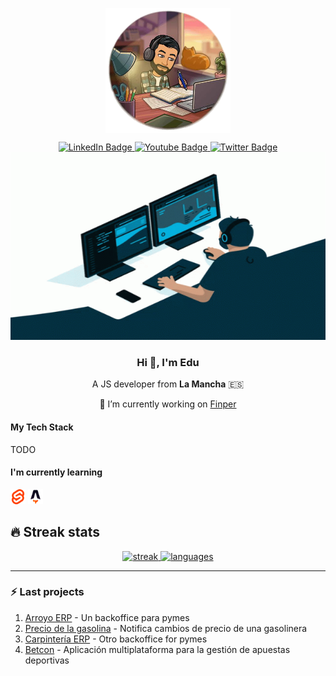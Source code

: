 <p align="center" width="300">
   <img align="center" width="200" src="./assets/image.png" />
</p>

<div id="social" align="center">
  <div id="badges">
    <a href="https://www.linkedin.com/in/eduardoparramazuecos/">
      <img src="https://img.shields.io/badge/LinkedIn-blue?style=for-the-badge&logo=linkedin&logoColor=white" alt="LinkedIn Badge"/>
    </a>
    <a href="http://www.eduardoparra.es/">
      <img src="https://img.shields.io/badge/Blogger-orange?style=for-the-badge&logo=blogger&logoColor=white" alt="Youtube Badge"/>
    </a>
    <a href="https://twitter.com/eduparra90">
      <img src="https://img.shields.io/badge/Twitter-blue?style=for-the-badge&logo=twitter&logoColor=white" alt="Twitter Badge"/>
    </a>
  </div>
</div>

<div align="center">
  <img src="./assets/coding.gif" width="600" height="300"/>
</div>




<div align="center">
  <h3>Hi 👋, I'm Edu </h3>
  <p>A JS developer from <span style='font-weight: bold'>La Mancha</span> 🇪🇸</p>
  <p>🔭 I’m currently working on <a href="https://github.com/soker90/finper">Finper</a></p>
</div>

#### My Tech Stack

TODO
<!--
<p align="left">
  <img src="https://raw.githubusercontent.com/devicons/devicon/master/icons/javascript/javascript-original.svg" alt="javascript" width="24px" height="24px"/>
  <img src="https://raw.githubusercontent.com/devicons/devicon/master/icons/react/react-original.svg" alt="react" width="24px" height="24px"/>
  <img src="https://raw.githubusercontent.com/devicons/devicon/master/icons/redux/redux-original.svg" alt="redux" width="24px" height="24px"/> 
</p>
<p align="left">
  <img src="https://raw.githubusercontent.com/devicons/devicon/master/icons/nodejs/nodejs-original.svg" alt="nodejs" width="24px" height="24px"/>
  <img src="https://raw.githubusercontent.com/devicons/devicon/master/icons/express/express-original-wordmark.svg" alt="express" width="24px" height="24px"/>
  <img src="https://raw.githubusercontent.com/devicons/devicon/master/icons/mongodb/mongodb-original.svg" alt="mongodb" width="24px" height="24px"/>  
</p>
<p align="left">
  <img src="https://raw.githubusercontent.com/devicons/devicon/master/icons/python/python-original.svg" alt="python" width="24px" height="24px"/>
</p>

<p align="left">
  <img src="https://raw.githubusercontent.com/devicons/devicon/master/icons/php/php-plain.svg" alt="php" width="24px" height="24px"/>
  <img src="https://raw.githubusercontent.com/devicons/devicon/master/icons/codeigniter/codeigniter-plain.svg" alt="codeigniter" width="24px" height="24px"/>
  <img src="https://raw.githubusercontent.com/devicons/devicon/master/icons/symfony/symfony-original.svg" alt="symfony" width="24px" height="24px"/>  
  <img src="https://raw.githubusercontent.com/devicons/devicon/master/icons/mysql/mysql-original.svg" alt="mysql" width="24px" height="24px"/>
</p>


<p align="left">
  <img src="https://upload.wikimedia.org/wikipedia/commons/4/42/Love_Heart_SVG.svg" alt="love" width="24px" height="24px"/>
  <img src="https://raw.githubusercontent.com/devicons/devicon/master/icons/linux/linux-original.svg" alt="linux" width="24px" height="24px"/>
  <img src="https://symbols.getvecta.com/stencil_74/94_arch-linux-icon.ef027ae7a3.svg" alt="archlinux" width="24px" height="24px"/>  
  <img src="https://raw.githubusercontent.com/devicons/devicon/master/icons/firefox/firefox-original.svg" alt="firefox" width="24px" height="24px"/>  
  <img src="https://upload.wikimedia.org/wikipedia/commons/3/39/Gnomelogo-footprint.svg" alt="gnome" width="24px" height="24px"/>
</p>

-->

#### I'm currently learning


<p align="left">
  <img src="https://raw.githubusercontent.com/devicons/devicon/master/icons/svelte/svelte-original.svg" alt="svelte-plain" width="24px" height="24px"/>
  <img src="https://raw.githubusercontent.com/devicons/devicon/master/icons/astro/astro-original.svg" alt="astro" width="24px" height="24px"/>
</p>

## 🔥 Streak stats

<div align="center" width='auto'>
  <a href="https://git.io/streak-stats">
    <img alt="streak" src="https://streak-stats.demolab.com?user=soker90&theme=react&date_format=j%20M%5B%20Y%5D"/>
  </a>
  <a href="https://github.com/anuraghazra/github-readme-stats">
    <img alt="languages" src="https://github-readme-stats.vercel.app/api/top-langs/?username=soker90&layout=compact&theme=react"/>
  </a>
</div>

---

### :zap: Last projects

1. [Arroyo ERP](https://github.com/soker90/arroyo-erp-project) - Un backoffice para pymes
2. [Precio de la gasolina](https://github.com/soker90/precio-gasolina) - Notifica cambios de precio de una gasolinera
3. [Carpintería ERP](https://github.com/Carpinteria-Artesanal/carpinteria-erp-project) - Otro backoffice for pymes
4. [Betcon](http://betcon.eduardoparra.es) - Aplicación multiplataforma para la gestión de apuestas deportivas


<!--
**soker90/soker90** is a ✨ _special_ ✨ repository because its `README.md` (this file) appears on your GitHub profile.

Here are some ideas to get you started:

- 🔭 I’m currently working on Arroyo ERP: [CLIENT](https://github.com/soker90/arroyo-erp-client), [API](https://github.com/soker90/arroyo-erp-api) and [MODELS](https://github.com/soker90/arroyo-erp-models)
- 🌱 I’m currently learning Node.js and Express
- 💬 Ask me about ...
- 📫 How to reach me: ...
- 😄 Pronouns: ...
- ⚡ Fun fact: ...
-->

